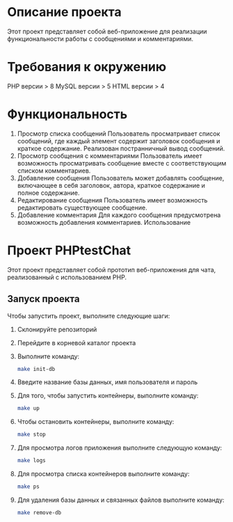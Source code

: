 # Описание проекта
Этот проект представляет собой веб-приложение для реализации функциональности работы с сообщениями и комментариями.

# Требования к окружению
PHP версии > 8
MySQL версии > 5
HTML версии > 4
# Функциональность
1. Просмотр списка сообщений
Пользователь просматривает список сообщений, где каждый элемент содержит заголовок сообщения и краткое содержание.
Реализован постранничный вывод сообщений.
2. Просмотр сообщения с комментариями
Пользователь имеет возможность просматривать сообщение вместе с соответствующим списком комментариев.
3. Добавление сообщения
Пользователь может добавлять сообщение, включающее в себя заголовок, автора, краткое содержание и полное содержание.
4. Редактирование сообщения
Пользователь имеет возможность редактировать существующее сообщение.
5. Добавление комментария
Для каждого сообщения предусмотрена возможность добавления комментариев.
Использование



# Проект PHPtestChat

Этот проект представляет собой прототип веб-приложения для чата, реализованный с использованием PHP.

## Запуск проекта

Чтобы запустить проект, выполните следующие шаги:

1. Склонируйте репозиторий

2. Перейдите в корневой каталог проекта

3. Выполните команду:
   ```bash
   make init-db

4. Введите название базы данных, имя пользователя и пароль

5. Для того, чтобы запустить контейнеры, выполните команду:
   ```bash
   make up

6. Чтобы остановить контейнеры, выполните команду:
   ```bash
   make stop

7. Для просмотра логов приложения выполните следующую команду:
   ```bash
   make logs

8. Для просмотра списка контейнеров выполните команду:
   ```bash
   make ps

9. Для удаления базы данных и связанных файлов выполните команду:
   ```bash
   make remove-db
